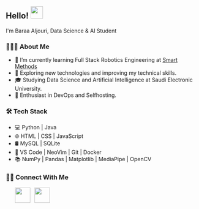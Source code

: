 <h2> Hello! <img src="https://media.tenor.com/SNL9_xhZl9oAAAAj/waving-hand-joypixels.gif" width="32"> </h2>
I'm Baraa Aljouri, Data Science & AI Student

<h3> 👨🏻‍💻 About Me </h3>

- 🔭 I’m currently learning Full Stack Robotics Engineering at <a href="https://s-m.com.sa/"> Smart Methods </a>
- 🔎 Exploring new technologies and improving my technical skills.
- 🎓 Studying Data Science and Artificial Intelligence at Saudi Electronic University.
- 🌱 Enthusiast in DevOps and Selfhosting.
<!-- - 😄 My website: https://baraa.top -->

<h3> 🛠 Tech Stack </h3>

- 💻 Python | Java
- 🌐 HTML | CSS | JavaScript 
- 🛢 MySQL | SQLite
- 🔧 VS Code | NeoVim | Git | Docker
- 📚 NumPy | Pandas | Matplotlib | MediaPipe | OpenCV

<h3> 🤝🏻 Connect With Me </h3>
<p>
&nbsp; &nbsp; &nbsp; <a href="https://www.linkedin.com/in/baraaaljouri"><img src="https://img.icons8.com/?size=48&id=13930&format=png" width="40"></a>
&nbsp; <a href="mailto:BaraaAljouri@gmail.com"><img src="https://img.icons8.com/?size=48&id=P7UIlhbpWzZm&format=png" width="40"></a>
</p>

<!-- ![Top Langs](https://github-readme-stats.vercel.app/api/top-langs/?username=itsbaraa) -->
<!--![Baraa GitHub stats](https://github-readme-stats.vercel.app/api?username=itsbaraa&theme=github_dark&show_icons=true) -->
